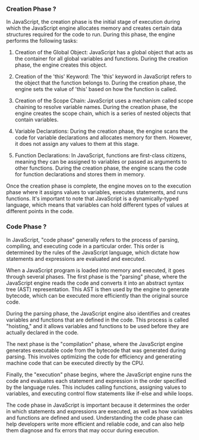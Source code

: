 ### Creation Phase ? 

In JavaScript, the creation phase is the initial stage of execution during which the JavaScript engine allocates memory and creates certain data structures required for the code to run. During this phase, the engine performs the following tasks:

1. Creation of the Global Object: JavaScript has a global object that acts as the container for all global variables and functions. During the creation phase, the engine creates this object.

2. Creation of the 'this' Keyword: The 'this' keyword in JavaScript refers to the object that the function belongs to. During the creation phase, the engine sets the value of 'this' based on how the function is called.

3. Creation of the Scope Chain: JavaScript uses a mechanism called scope chaining to resolve variable names. During the creation phase, the engine creates the scope chain, which is a series of nested objects that contain variables.

4. Variable Declarations: During the creation phase, the engine scans the code for variable declarations and allocates memory for them. However, it does not assign any values to them at this stage.

5. Function Declarations: In JavaScript, functions are first-class citizens, meaning they can be assigned to variables or passed as arguments to other functions. During the creation phase, the engine scans the code for function declarations and stores them in memory.

Once the creation phase is complete, the engine moves on to the execution phase where it assigns values to variables, executes statements, and runs functions. It's important to note that JavaScript is a dynamically-typed language, which means that variables can hold different types of values at different points in the code.

### Code Phase ? 

In JavaScript, "code phase" generally refers to the process of parsing, compiling, and executing code in a particular order. This order is determined by the rules of the JavaScript language, which dictate how statements and expressions are evaluated and executed.

When a JavaScript program is loaded into memory and executed, it goes through several phases. The first phase is the "parsing" phase, where the JavaScript engine reads the code and converts it into an abstract syntax tree (AST) representation. This AST is then used by the engine to generate bytecode, which can be executed more efficiently than the original source code.

During the parsing phase, the JavaScript engine also identifies and creates variables and functions that are defined in the code. This process is called "hoisting," and it allows variables and functions to be used before they are actually declared in the code.

The next phase is the "compilation" phase, where the JavaScript engine generates executable code from the bytecode that was generated during parsing. This involves optimizing the code for efficiency and generating machine code that can be executed directly by the CPU.

Finally, the "execution" phase begins, where the JavaScript engine runs the code and evaluates each statement and expression in the order specified by the language rules. This includes calling functions, assigning values to variables, and executing control flow statements like if-else and while loops.

The code phase in JavaScript is important because it determines the order in which statements and expressions are executed, as well as how variables and functions are defined and used. Understanding the code phase can help developers write more efficient and reliable code, and can also help them diagnose and fix errors that may occur during execution.
